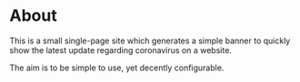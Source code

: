 # About
This is a small single-page site which generates
a simple banner to quickly show the latest
update regarding coronavirus on a website.

The aim is to be simple to use, yet decently configurable.